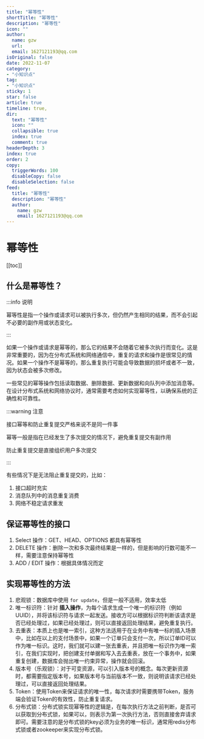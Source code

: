 ```yaml
---
title: "幂等性"
shortTitle: "幂等性"
description: "幂等性"
icon: ""
author: 
  name: gzw
  url: 
  email: 1627121193@qq.com
isOriginal: false
date: 2022-11-07
category: 
- "小知识点"
tag:
- "小知识点"
sticky: 1
star: false
article: true
timeline: true,
dir:
  text: "幂等性"
  icon: ""
  collapsible: true
  index: true
  comment: true
headerDepth: 3
index: true
order: 2
copy:
  triggerWords: 100
  disableCopy: false
  disableSelection: false
feed:
  title: "幂等性"
  description: "幂等性"
  author:
    name: gzw
    email: 1627121193@qq.com
---
```








# 幂等性



[[toc]]





## 什么是幂等性？

:::info 说明

幂等性是指一个操作或请求可以被执行多次，但仍然产生相同的结果，而不会引起不必要的副作用或状态变化。

:::



如果一个操作或请求是幂等的，那么它的结果不会随着它被多次执行而变化。这是非常重要的，因为在分布式系统和网络通信中，重复的请求和操作是很常见的情况。如果一个操作不是幂等的，那么重复执行可能会导致数据的损坏或者不一致，因为状态会被多次修改。

一些常见的幂等操作包括读取数据、删除数据、更新数据和向队列中添加消息等。在设计分布式系统和网络协议时，通常需要考虑如何实现幂等性，以确保系统的正确性和可靠性。



:::warning 注意

接口幂等和防止重复提交严格来说不是同一件事

幂等一般是指在已经发生了多次提交的情况下，避免重复提交有副作用

防止重复提交是直接组织用户多次提交

:::



有些情况下是无法阻止重复提交的，比如：

1. 接口超时充实
2. 消息队列中的消息重复消费
3. 网络不稳定请求重发





## 保证幂等性的接口

1. Select 操作：GET、HEAD、OPTIONS 都具有幂等性
2. DELETE 操作：删除一次和多次最终结果是一样的，但是影响的行数可能不一样，需要注意保持幂等性
3. ADD / EDIT 操作：根据具体情况而定





## 实现幂等性的方法

1. 悲观锁：数据库中使用 `for update`，但是一般不适用，效率太低
2. 唯一标识符：针对 **插入操作**，为每个请求生成一个唯一的标识符（例如UUID），并将该标识符与请求一起发送。接收方可以根据标识符判断该请求是否已经处理过，如果已经处理过，则可以直接返回处理结果，避免重复执行。
3. 去重表：本质上也是唯一索引，这种方法适用于在业务中有唯一标的插入场景中，比如在以上的支付场景中，如果一个订单只会支付一次，所以订单ID可以作为唯一标识。这时，我们就可以建一张去重表，并且把唯一标识作为唯一索引，在我们实现时，把创建支付单据和写入去去重表，放在一个事务中，如果重复创建，数据库会抛出唯一约束异常，操作就会回滚。
4. 版本号（乐观锁）：对于可变资源，可以引入版本号的概念。每次更新资源时，都需要指定版本号，如果版本号与当前版本不一致，则说明该请求已经处理过，可以直接返回处理结果。
6. Token：使用Token来保证请求的唯一性，每次请求时需要携带Token，服务端会验证Token的有效性，防止重复请求。
8. 分布式锁：分布式锁实现幂等性的逻辑是，在每次执行方法之前判断，是否可以获取到分布式锁，如果可以，则表示为第一次执行方法，否则直接舍弃请求即可。需要注意的是分布式锁的key必须为业务的唯一标识，通常用redis分布式锁或者zookeeper来实现分布式锁。







